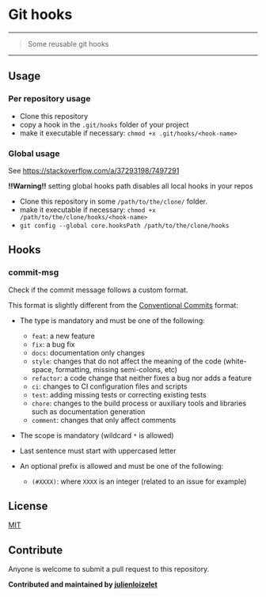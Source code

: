 # Git hooks

---
> Some reusable git hooks
---


## Usage

### Per repository usage

- Clone this repository
- copy a hook in the `.git/hooks` folder of your project
- make it executable if necessary: `chmod +x .git/hooks/<hook-name>`

### Global usage

See https://stackoverflow.com/a/37293198/7497291

**!!Warning!!** setting global hooks path disables all local hooks in your repos

- Clone this repository in some `/path/to/the/clone/` folder.
- make it executable if necessary: `chmod +x /path/to/the/clone/hooks/<hook-name>`
- `git config --global core.hooksPath /path/to/the/clone/hooks`

## Hooks

### commit-msg

Check if the commit message follows a custom format.

This format is slightly different from the [Conventional Commits](https://www.conventionalcommits.org/en/v1.0.0/) format:

- The type is mandatory and must be one of the following:
  - `feat`: a new feature
  - `fix`: a bug fix
  - `docs`: documentation only changes
  - `style`: changes that do not affect the meaning of the code (white-space, formatting, missing semi-colons, etc)
  - `refactor`: a code change that neither fixes a bug nor adds a feature
  - `ci`: changes to CI configuration files and scripts
  - `test`: adding missing tests or correcting existing tests
  - `chore`: changes to the build process or auxiliary tools and libraries such as documentation generation
  - `comment`: changes that only affect comments

- The scope is mandatory (wildcard `*` is allowed)

- Last sentence must start with uppercased letter

- An optional prefix is allowed and must be one of the following:
  - `(#XXXX)`: where `XXXX` is an integer (related to an issue for example)


## License

[MIT](LICENSE)

## Contribute

Anyone is welcome to submit a pull request to this repository.


**Contributed and maintained by [julienloizelet](https://github.com/julienloizelet)**
